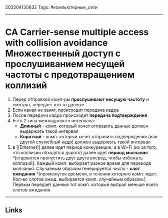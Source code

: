 202204130632
Tags: #компьютерные_сети

---

# CA Carrier-sense multiple access with collision avoidance Множественный доступ с прослушиванием несущей частоты с предотвращением коллизий

1. Перед отправкой комп-ры **прослушивают несущую частоту** и смотрят, передает кто то данные
2. Если канал не занят, происходит передача кадра
3. После передачи кадра происходит **передача подтверждения**
4. Есть 2 типа межкадрового интервала:
	- **Длинный** - комп. который хочет отправить данные должен выдержать такой интервал
	- **Короткий** - комп. который хочет отправить подверждение (или другой служебный кадр) должен выдержать такой интервал
5.  в [[Ethernet]] далее идет период конкуренции, а в Wi-Fi (из за того, что коллизии обходятся дорого) далее идет **период молчания** ^[стараются пропустить друг друга вперед, чтобы избежать коллизий]. Каждый комп. выбирает разное время для переиода молчания. Случайным образом генерируется число - **слот ожидания** ^[промежуток времени, в течении которого комп. ждет. Кол-во слотов ожид. выбирается комп. случайным образом.] Первым передает данные тот комп. который выбрал меньше всего слотов ожидания

---
## Links